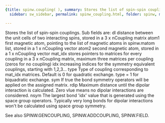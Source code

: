 ```yaml
---
{title: spinw.coupling( ), summary: Stores the list of spin-spin couplings., keywords: sample,
  sidebar: sw_sidebar, permalink: spinw_coupling.html, folder: spinw, mathjax: 'true'}

---
```

Stores the list of spin-spin couplings.
Sub fields are:
  dl      distance between the unit cells of two interacting
          spins, stored in a 3 x nCoupling matrix
  atom1   first magnetic atom, pointing to the list of
          magnetic atoms in spinw.matom list, stored in a
          1 x nCoupling vector
  atom2   second magnetic atom, stored in a  1 x nCoupling
          vector
  mat_idx stores pointers to matrices for every coupling in a
          3 x nCoupling matrix, maximum three matrices per
          coupling (zeros for no coupling)
  idx     increasing indices for the symmetry equivalent
          couplings, starting with 1,2,3...
  type    Type of coupling corresponding to mat_idx matrices.
          Default is 0 for quadratic exchange. type = 1 for
          biquadratic exchange.
  sym     If true the bond symmetry operators will be applied
          on the assigned matrix.
  rdip    Maximum distance until the dipolar interaction is
          calculated. Zero vlue means no dipolar interactions
          are considered.
  nsym    The largest bond 'idx' value that is generated
          using the space group operators. Typically very
          long bonds for dipolar interactions won't be
          calculated using space group symmetry.
 
See also SPINW.GENCOUPLING, SPINW.ADDCOUPLING, SPINW.FIELD.
